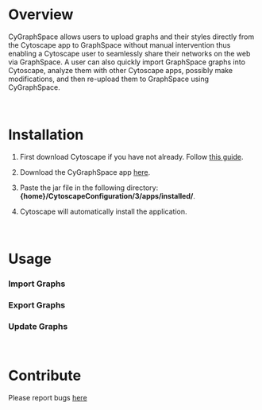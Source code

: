 # Overview

CyGraphSpace allows users to upload graphs and their styles directly from the Cytoscape app to GraphSpace without manual intervention thus enabling a Cytoscape user to seamlessly share their networks on the web via GraphSpace. A user can also quickly import GraphSpace graphs into Cytoscape, analyze them with other Cytoscape apps, possibly make modifications, and then re-upload them to GraphSpace using CyGraphSpace.

<br/>

# Installation

1. First download Cytoscape if you have not already. Follow [this guide](http://cygraphspace.rishabhsethi.com/#/cytoscape/README).

1. Download the CyGraphSpace app [here](https://github.com/Murali-group/CyGraphSpace/blob/develop/CyGraphSpaceApp/target/CyGraphSpace-1.0.0.jar).

1. Paste the jar file in the following directory: **{home}/CytoscapeConfiguration/3/apps/installed/**.

1. Cytoscape will automatically install the application.

<br/>

# Usage

### Import Graphs

### Export Graphs

### Update Graphs

<br/>

# Contribute

Please report bugs [here](https://github.com/Murali-group/CyGraphSpace/issues)
